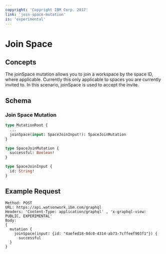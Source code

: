 ```yaml
---
copyright: 'Copyright IBM Corp. 2017'
link: 'join-space-mutation'
is: 'experimental'
---
```


# Join Space

## Concepts

The joinSpace mutation allows you to join a workspace by the space ID, where applicable. Currently this only applicable to spaces you are currently invited to.
In this scenario, joinSpace is used to accept the invite.

## Schema

### Join Space Mutation



```graphql
type MutationRoot {
  ...
  joinSpace(input: SpaceJoinInput!): SpaceJoinMutation
}

type SpaceJoinMutation {
  successful: Boolean!
}

type SpaceJoinInput {
  id: String!
}
```

## Example Request

~~~~
Method: POST
URL: https://api.watsonwork.ibm.com/graphql
Headers: 'Content-Type: application/graphql' , 'x-graphql-view: PUBLIC, EXPERIMENTAL'
Body:
{
  mutation {
    joinSpace(input: {id: "4aefed18-0dc0-4314-ab73-7cffeef903f1"}) {
      successful
  }
}
~~~~


